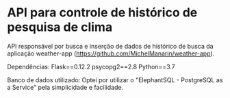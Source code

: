 # API para controle de histórico de pesquisa de clima

API responsável por busca e inserção de dados de histórico de busca da aplicação weather-app (https://github.com/MichelManarin/weather-app).

Dependências:
	Flask==0.12.2
	psycopg2==2.8 
	Python==3.7
	
Banco de dados utilizado:
	Optei por utilizar o "ElephantSQL - PostgreSQL as a Service" pela simplicidade e facilidade.

